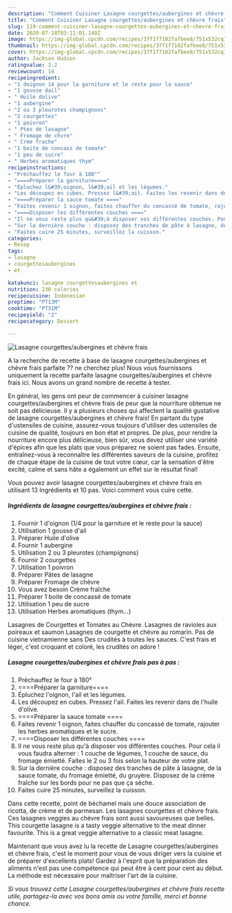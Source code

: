 ```yaml
---
description: "Comment Cuisiner Lasagne courgettes/aubergines et chèvre frais"
title: "Comment Cuisiner Lasagne courgettes/aubergines et chèvre frais"
slug: 119-comment-cuisiner-lasagne-courgettes-aubergines-et-chevre-frais
date: 2020-07-18T03:11:01.140Z
image: https://img-global.cpcdn.com/recipes/37f1f7102fafbee8/751x532cq70/lasagne-courgettesaubergines-et-chevre-frais-photo-principale-de-la-recette.jpg
thumbnail: https://img-global.cpcdn.com/recipes/37f1f7102fafbee8/751x532cq70/lasagne-courgettesaubergines-et-chevre-frais-photo-principale-de-la-recette.jpg
cover: https://img-global.cpcdn.com/recipes/37f1f7102fafbee8/751x532cq70/lasagne-courgettesaubergines-et-chevre-frais-photo-principale-de-la-recette.jpg
author: Jackson Hudson
ratingvalue: 3.2
reviewcount: 14
recipeingredient:
- "1 doignon 14 pour la garniture et le reste pour la sauce"
- "1 gousse dail"
- " Huile dolive"
- "1 aubergine"
- "2 ou 3 pleurotes champignons"
- "2 courgettes"
- "1 poivron"
- " Ptes de lasagne"
- " Fromage de chvre"
- " Crme frache"
- "1 boite de concass de tomate"
- "1 peu de sucre"
- " Herbes aromatiques thym"
recipeinstructions:
- "Préchauffez le four à 180°"
- "====Préparer la garniture===="
- "Épluchez l&#39;oignon, l&#39;ail et les légumes."
- "Les découpez en cubes. Pressez l&#39;ail. Faites les revenir dans de l&#39;huile d&#39;olive."
- "====Préparer la sauce tomate ===="
- "Faites revenir 1 oignon, faites chauffer du concassé de tomate, rajouter les herbes aromatiques et le sucre."
- "====Disposer les différentes couches ===="
- "Il ne vous reste plus qu&#39;à disposer vos différentes couches. Pour cela il vous faudra alterner : 1 couche de légumes, 1 couche de sauce, du fromage émietté. Faites le 2 ou 3 fois selon la hauteur de votre plat."
- "Sur la dernière couche : disposez des tranches de pâte à lasagne, de la sauce tomate, du fromage émietté, du gruyère. Disposez de la crème fraîche sur les bords pour ne pas que ça sèche."
- "Faites cuire 25 minutes, surveillez la cuisson."
categories:
- Resep
tags:
- lasagne
- courgettesaubergines
- et

katakunci: lasagne courgettesaubergines et 
nutrition: 230 calories
recipecuisine: Indonesian
preptime: "PT13M"
cooktime: "PT31M"
recipeyield: "2"
recipecategory: Dessert

---
```



![Lasagne courgettes/aubergines et chèvre frais](https://img-global.cpcdn.com/recipes/37f1f7102fafbee8/751x532cq70/lasagne-courgettesaubergines-et-chevre-frais-photo-principale-de-la-recette.jpg)

A la recherche de recette à base de lasagne courgettes/aubergines et chèvre frais parfaite ?? ne cherchez plus! Nous vous fournissons uniquement la recette parfaite lasagne courgettes/aubergines et chèvre frais ici. Nous avons un grand nombre de recette à tester.

En général, les gens ont peur de commencer à cuisiner lasagne courgettes/aubergines et chèvre frais de peur que la nourriture obtenue ne soit pas délicieuse. Il y a plusieurs choses qui affectent la qualité gustative de lasagne courgettes/aubergines et chèvre frais! En partant du type d'ustensiles de cuisine, assurez-vous toujours d'utiliser des ustensiles de cuisine de qualité, toujours en bon état et propres. De plus, pour rendre la nourriture encore plus délicieuse, bien sûr, vous devez utiliser une variété d'épices afin que les plats que vous préparez ne soient pas fades. Ensuite, entraînez-vous à reconnaître les différentes saveurs de la cuisine, profitez de chaque étape de la cuisine de tout votre cœur, car la sensation d'être excité, calme et sans hâte a également un effet sur le résultat final!

<!--inarticleads1-->

Vous pouvez avoir lasagne courgettes/aubergines et chèvre frais en utilisant 13 Ingrédients et 10 pas. Voici comment vous cuire cette.

##### Ingrédients de lasagne courgettes/aubergines et chèvre frais :

1. Fournir 1 d&#39;oignon (1/4 pour la garniture et le reste pour la sauce)
1. Utilisation 1 gousse d&#39;ail
1. Préparer  Huile d&#39;olive
1. Fournir 1 aubergine
1. Utilisation 2 ou 3 pleurotes (champignons)
1. Fournir 2 courgettes
1. Utilisation 1 poivron
1. Préparer  Pâtes de lasagne
1. Préparer  Fromage de chèvre
1. Vous avez besoin  Crème fraîche
1. Préparer 1 boite de concassé de tomate
1. Utilisation 1 peu de sucre
1. Utilisation  Herbes aromatiques (thym...)


Lasagnes de Courgettes et Tomates au Chèvre. Lasagnes de ravioles aux poireaux et saumon Lasagnes de courgette et chèvre au romarin. Pas de cuisine vietnamienne sans Des crudités à toutes les sauces. C&#39;est frais et léger, c&#39;est croquant et coloré, les crudités on adore ! 

<!--inarticleads2-->

##### Lasagne courgettes/aubergines et chèvre frais pas à pas :

1. Préchauffez le four à 180°
1. ====Préparer la garniture====
1. Épluchez l&#39;oignon, l&#39;ail et les légumes.
1. Les découpez en cubes. Pressez l&#39;ail. Faites les revenir dans de l&#39;huile d&#39;olive.
1. ====Préparer la sauce tomate ====
1. Faites revenir 1 oignon, faites chauffer du concassé de tomate, rajouter les herbes aromatiques et le sucre.
1. ====Disposer les différentes couches ====
1. Il ne vous reste plus qu&#39;à disposer vos différentes couches. Pour cela il vous faudra alterner : 1 couche de légumes, 1 couche de sauce, du fromage émietté. Faites le 2 ou 3 fois selon la hauteur de votre plat.
1. Sur la dernière couche : disposez des tranches de pâte à lasagne, de la sauce tomate, du fromage émietté, du gruyère. Disposez de la crème fraîche sur les bords pour ne pas que ça sèche.
1. Faites cuire 25 minutes, surveillez la cuisson.


Dans cette recette, point de béchamel mais une douce association de ricotta, de crème et de parmesan. Les lasagnes courgettes et chèvre frais. Ces lasagnes veggies au chèvre frais sont aussi savoureuses que belles. This courgette lasagne is a tasty veggie alternative to the meat dinner favourite. This is a great veggie alternative to a classic meat lasagne. 

<!--inarticleads1-->

<p>
Maintenant que vous avez lu la recette de Lasagne courgettes/aubergines et chèvre frais, c'est le moment pour vous de vous diriger vers la cuisine et de préparer d'excellents plats! Gardez à l'esprit que la préparation des aliments n'est pas une compétence qui peut être à cent pour cent au début. La méthode est nécessaire pour maîtriser l'art de la cuisine.
</p>

<p>
<i>Si vous trouvez cette Lasagne courgettes/aubergines et chèvre frais recette utile, partagez-la avec vos bons amis ou votre famille, merci et bonne chance.</i>
</p>
